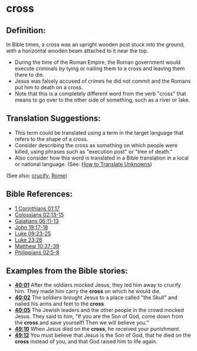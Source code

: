 # cross #

## Definition: ##

In Bible times, a cross was an upright wooden post stuck into the ground, with a horizontal wooden beam attached to it near the top.

* During the time of the Roman Empire, the Roman government would execute criminals by tying or nailing them to a cross and leaving them there to die.
* Jesus was falsely accused of crimes he did not commit and the Romans put him to death on a cross.
* Note that this is a completely different word from the verb "cross" that means to go over to the other side of something, such as a river or lake.

## Translation Suggestions: ##

* This term could be translated using a term in the target language that refers to the shape of a cross.
* Consider describing the cross as something on which people were killed, using phrases such as "execution post" or "tree of death."
* Also consider how this word is translated in a Bible translation in a local or national language. (See: [How to Translate Unknowns](en/ta-vol1/translate/man/translate-unknown))

(See also: [crucify](../kt/crucify.md), [Rome](../other/rome.md))

## Bible References: ##

* [1 Corinthians 01:17](en/tn/1co/help/01/17)
* [Colossians 02:13-15](en/tn/col/help/02/13)
* [Galatians 06:11-13](en/tn/gal/help/06/11)
* [John 19:17-18](en/tn/jhn/help/19/17)
* [Luke 09:23-25](en/tn/luk/help/09/23)
* [Luke 23:26](en/tn/luk/help/23/26)
* [Matthew 10:37-39](en/tn/mat/help/10/37)
* [Philippians 02:5-8](en/tn/php/help/02/05)

## Examples from the Bible stories: ##

* __[40:01](en/tn/obs/help/40/01)__ After the soldiers mocked Jesus, they led him away to crucify him. They made him carry the __cross__  on which he would die.
* __[40:02](en/tn/obs/help/40/02)__ The soldiers brought Jesus to a place called "the Skull" and nailed his arms and feet to the __cross__.
* __[40:05](en/tn/obs/help/40/05)__ The Jewish leaders and the other people in the crowd mocked Jesus. They said to him, "If you are the Son of God, come down from the __cross__  and save yourself! Then we will believe you."
* __[49:10](en/tn/obs/help/49/10)__ When Jesus died on the __cross__, he received your punishment.
* __[49:12](en/tn/obs/help/49/12)__ You must believe that Jesus is the Son of God, that he died on the __cross__  instead of you, and that God raised him to life again.